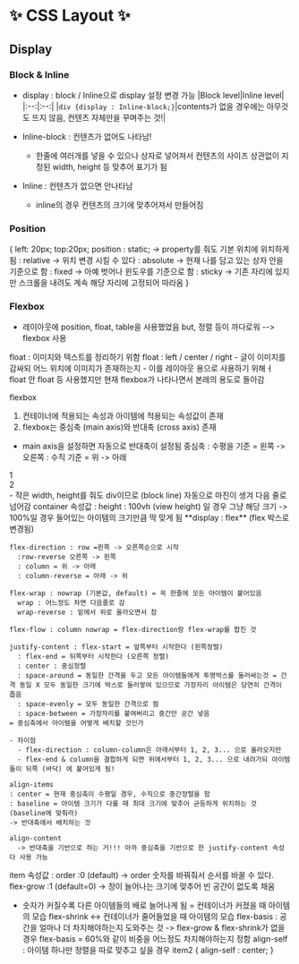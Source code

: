 # ✨ CSS Layout ✨

## **Display**

### **Block & Inline**

- display : block / Inline으로 display 설정 변경 가능
  |Block level|Inline level|
  |:--:|:--:|
  |`div {display : Inline-block;}`|contents가 없을 경우에는 아무것도 뜨지 않음, 컨텐츠 자체만을 꾸며주는 것!|

- Inline-block : 컨텐츠가 없어도 나타남!
  - 한줄에 여러개를 넣을 수 있으나 상자로 넣어져서 컨텐츠의 사이즈 상관없이 지정된 width, height 등 맞추어 표기가 됨
- Inline : 컨텐츠가 없으면 안나타남
  - inline의 경우 컨텐츠의 크기에 맞추어져서 만들어짐

### **Position**

{ left: 20px; top:20px;
position : static; -> property를 줘도 기본 위치에 위치하게 됨
: relative -> 위치 변경 시킬 수 있다
: absolute -> 현재 나를 담고 있는 상자 안을 기준으로 함
: fixed -> 아예 벗어나 윈도우를 기준으로 함
: sticky -> 기존 자리에 있지만 스크롤을 내려도 계속 해당 자리에 고정되어 따라옴
}

### **Flexbox**

- 레이아웃에 position, float, table을 사용했었음
  but, 정렬 등이 까다로워 --> flexbox 사용

float : 이미지와 텍스트를 정리하기 위함
float : left / center / right - 글이 이미지를 감싸되 어느 위치에 이미지가 존재하는지 - 이를 레이아웃 용으로 사용하기 위해ㅓ float 안 float 등 사용했지만 현재 flexbox가 나타나면서 본래의 용도로 돌아감

flexbox

1. 컨테이너에 적용되는 속성과 아이템에 적용되는 속성값이 존재
2. flexbox는 중심축 (main axis)와 반대축 (cross axis) 존재

- main axis을 설정하면 자동으로 반대축이 설정됨
  중심축 : 수평을 기준 = 왼쪽 -> 오른쪽
  : 수직 기준 = 위 -> 아래

<div class="container">
  <div class = item item1>1</div>
  <div class = item item2>2</div>
</div>
- 작은 width, height를 줘도 div이므로 (block line) 자동으로 마진이 생겨 다음 줄로 넘어감
  container 속성값 :
      height : 100vh (view height) 일 경우 그냥 해당 크기 -> 100%일 경우 들어있는 아이템의 크기만큼 딱 맞게 됨
    **display : flex** (flex 박스로 변경됨)

    flex-direction : row =왼쪽 -> 오른쪽순으로 시작
      :row-reverse 오른쪽 -> 왼쪽
      : column = 위 -> 아래
      : column-reverse = 아래 -> 위

    flex-wrap : nowrap (기본값, default) = 꼭 한줄에 모든 아이템이 붙어있음
      wrap : 어느정도 차면 다음줄로 감
      wrap-reverse : 밑에서 위로 올라오면서 참

    flex-flow : column nowrap = flex-direction랑 flex-wrap를 합친 것

    justify-content : flex-start = 앞쪽부터 시작한다 (왼쪽정렬)
      : flex-end = 뒤쪽부터 시작한다 (오른쪽 정렬)
      : center : 중심정렬
      : space-around = 동일한 간격을 두고 모든 아이템들에게 투명박스를 둘러싸는것 = 간격 동일 X 모두 동일한 크기에 박스로 둘러쌓여 있으므로 가장자리 아이템은 당연히 간격이 좁음
      : space-evenly = 모두 동일한 간격으로 띔
      : space-between = 가장자리를 붙여버리고 중간만 공간 넣음
    = 중심축에서 아이템을 어떻게 배치할 것인가

    - 차이점
      - flex-direction : column-column은 아래서부터 1, 2, 3... 으로 올라오지만
      - flex-end & column을 결합하게 되면 위에서부터 1, 2, 3... 으로 내려가되 아이템들이 뒤쪽 (바닥) 에 붙어있게 됨!

    align-items
    : center = 현재 중심축이 수평일 경우, 수직으로 중간정렬을 함
    : baseline = 아이템 크기가 다를 때 최대 크기에 맞추어 균등하게 위치하는 것 (baseline에 맞춰라)
    -> 반대축에서 배치하는 것

    align-content
      -> 반대축을 기반으로 하는 거!!! 아까 중심축을 기반으로 한 justify-content 속성 다 사용 가능

item 속성값 :
order :0 (default) -> order 숫자를 바꿔줘서 순서를 바꿀 수 있다.
flex-grow :1 (default=0) -> 창이 늘어나는 크기에 맞추어 빈 공간이 없도록 채움

- 숫자가 커질수록 다른 아이템들의 배로 늘어나게 됨
  = 컨테이너가 커졌을 때 아이템의 모습
  flex-shrink <-> 컨테이너가 줄어들었을 때 아이템의 모습
  flex-basis : 공간을 얼마나 더 차지해야하는지 도와주는 것 -> flex-grow & flex-shrink가 없을 경우 flex-basis = 60%와 같이 비중을 어느정도 차지해야하는지 정함
  align-self : 아이템 하나만 정렬을 따로 맞추고 싶을 경우
  item2 {
  align-self : center;
  }
